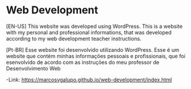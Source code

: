 # Web Development

<p>[EN-US] This website was developed using WordPress. This is a website with my personal and professional informations, that was developed according to my web development teacher instructions. </p>
<p>[Pt-BR] Esse website foi desenvolvido utilizando WordPress. Esse é um website que contém minhas informações pessoais e profissionais, que foi esenvolvido de acordo com as instruções do meu professor de Desenvolvimento Web</p>

-Link: https://marcosvgalupo.github.io/web-development/index.html
